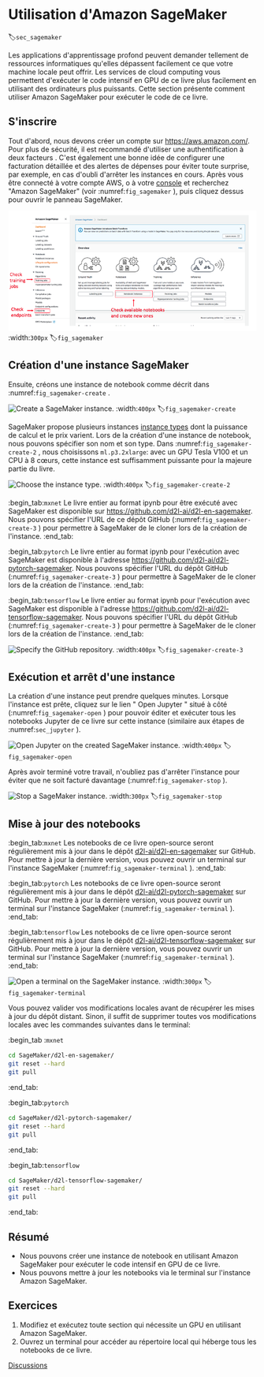 # Utilisation d'Amazon SageMaker
:label:`sec_sagemaker` 

 Les applications d'apprentissage profond
peuvent demander tellement de ressources informatiques
qu'elles dépassent facilement
ce que votre machine locale peut offrir.
Les services de cloud computing
vous permettent d'exécuter 
le code intensif en GPU de ce livre
plus facilement
en utilisant des ordinateurs plus puissants.
Cette section présente 
comment utiliser Amazon SageMaker
pour exécuter le code de ce livre.

## S'inscrire

Tout d'abord, nous devons créer un compte sur https://aws.amazon.com/.
Pour plus de sécurité,
il est recommandé d'utiliser une authentification à deux facteurs 
.
C'est également une bonne idée de
configurer une facturation détaillée et des alertes de dépenses pour
éviter toute surprise,
par exemple, 
en cas d'oubli d'arrêter les instances en cours.
Après vous être connecté à votre compte AWS, 
o à votre [console](http://console.aws.amazon.com/) et recherchez "Amazon SageMaker" (voir :numref:`fig_sagemaker` ), 
puis cliquez dessus pour ouvrir le panneau SageMaker.

![Search for and open the SageMaker panel.](../img/sagemaker.png)
:width:`300px`
:label:`fig_sagemaker`

## Création d'une instance SageMaker

Ensuite, créons une instance de notebook comme décrit dans :numref:`fig_sagemaker-create` .

![Create a SageMaker instance.](../img/sagemaker-create.png)
:width:`400px`
:label:`fig_sagemaker-create`

SageMaker propose plusieurs instances [instance types](https://aws.amazon.com/sagemaker/pricing/instance-types/) dont la puissance de calcul et le prix varient.
Lors de la création d'une instance de notebook,
nous pouvons spécifier son nom et son type.
Dans :numref:`fig_sagemaker-create-2` , nous choisissons `ml.p3.2xlarge`: avec un GPU Tesla V100 et un CPU à 8 cœurs, cette instance est suffisamment puissante pour la majeure partie du livre.

![Choose the instance type.](../img/sagemaker-create-2.png)
:width:`400px`
:label:`fig_sagemaker-create-2`

:begin_tab:`mxnet`
Le livre entier au format ipynb pour être exécuté avec SageMaker est disponible sur https://github.com/d2l-ai/d2l-en-sagemaker. Nous pouvons spécifier l'URL de ce dépôt GitHub (:numref:`fig_sagemaker-create-3` ) pour permettre à SageMaker de le cloner lors de la création de l'instance.
:end_tab:

:begin_tab:`pytorch`
Le livre entier au format ipynb pour l'exécution avec SageMaker est disponible à l'adresse https://github.com/d2l-ai/d2l-pytorch-sagemaker. Nous pouvons spécifier l'URL du dépôt GitHub (:numref:`fig_sagemaker-create-3` ) pour permettre à SageMaker de le cloner lors de la création de l'instance.
:end_tab:

:begin_tab:`tensorflow`
Le livre entier au format ipynb pour l'exécution avec SageMaker est disponible à l'adresse https://github.com/d2l-ai/d2l-tensorflow-sagemaker. Nous pouvons spécifier l'URL du dépôt GitHub (:numref:`fig_sagemaker-create-3` ) pour permettre à SageMaker de le cloner lors de la création de l'instance.
:end_tab:

![Specify the GitHub repository.](../img/sagemaker-create-3.png)
:width:`400px`
:label:`fig_sagemaker-create-3`

## Exécution et arrêt d'une instance

La création d'une instance
peut prendre quelques minutes.
Lorsque l'instance est prête,
cliquez sur le lien " Open Jupyter " situé à côté (:numref:`fig_sagemaker-open` ) pour pouvoir
éditer et exécuter tous les notebooks Jupyter
de ce livre sur cette instance
(similaire aux étapes de :numref:`sec_jupyter` ).

![Open Jupyter on the created SageMaker instance.](../img/sagemaker-open.png)
:width:`400px`
:label:`fig_sagemaker-open`


Après avoir terminé votre travail,
n'oubliez pas d'arrêter l'instance pour éviter que 
ne soit facturé davantage (:numref:`fig_sagemaker-stop` ).

![Stop a SageMaker instance.](../img/sagemaker-stop.png)
:width:`300px`
:label:`fig_sagemaker-stop`

## Mise à jour des notebooks

:begin_tab:`mxnet` 
 Les notebooks de ce livre open-source seront régulièrement mis à jour dans le dépôt [d2l-ai/d2l-en-sagemaker](https://github.com/d2l-ai/d2l-en-sagemaker)
 sur GitHub.
Pour mettre à jour la dernière version,
vous pouvez ouvrir un terminal sur l'instance SageMaker (:numref:`fig_sagemaker-terminal` ).
:end_tab:

:begin_tab:`pytorch`
Les notebooks de ce livre open-source seront régulièrement mis à jour dans le dépôt [d2l-ai/d2l-pytorch-sagemaker](https://github.com/d2l-ai/d2l-pytorch-sagemaker)
 sur GitHub.
Pour mettre à jour la dernière version,
vous pouvez ouvrir un terminal sur l'instance SageMaker (:numref:`fig_sagemaker-terminal` ).
:end_tab:


:begin_tab:`tensorflow`
Les notebooks de ce livre open-source seront régulièrement mis à jour dans le dépôt [d2l-ai/d2l-tensorflow-sagemaker](https://github.com/d2l-ai/d2l-tensorflow-sagemaker)
 sur GitHub.
Pour mettre à jour la dernière version,
vous pouvez ouvrir un terminal sur l'instance SageMaker (:numref:`fig_sagemaker-terminal` ).
:end_tab:


![Open a terminal on the SageMaker instance.](../img/sagemaker-terminal.png)
:width:`300px`
:label:`fig_sagemaker-terminal`

Vous pouvez valider vos modifications locales avant de récupérer les mises à jour du dépôt distant. 
Sinon, il suffit de supprimer toutes vos modifications locales
avec les commandes suivantes dans le terminal:

:begin_tab :`mxnet`

```bash
cd SageMaker/d2l-en-sagemaker/
git reset --hard
git pull
```


:end_tab:

:begin_tab:`pytorch`

```bash
cd SageMaker/d2l-pytorch-sagemaker/
git reset --hard
git pull
```


:end_tab:

:begin_tab:`tensorflow`

```bash
cd SageMaker/d2l-tensorflow-sagemaker/
git reset --hard
git pull
```


:end_tab:

## Résumé

* Nous pouvons créer une instance de notebook en utilisant Amazon SageMaker pour exécuter le code intensif en GPU de ce livre.
* Nous pouvons mettre à jour les notebooks via le terminal sur l'instance Amazon SageMaker.


## Exercices


 1. Modifiez et exécutez toute section qui nécessite un GPU en utilisant Amazon SageMaker.
1. Ouvrez un terminal pour accéder au répertoire local qui héberge tous les notebooks de ce livre.


[Discussions](https://discuss.d2l.ai/t/422)
